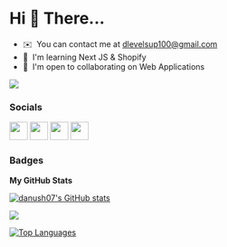 Hi 👋 There...
============================

* ✉️  You can contact me at [dlevelsup100@gmail.com](mailto:dlevelsup100@gmail.com)
* 🧠  I'm learning Next JS & Shopify
* 🤝  I'm open to collaborating on Web Applications

<a href="https://www.twitter.com/DanushHari2" target="_blank" rel="noreferrer"><img
src="https://img.shields.io/twitter/follow/DanushHari2?logo=twitter&style=for-the-badge&color=ef4444&labelColor=ffffff"
/></a>




### Socials

<p align="left"> <a href="https://discord.com/users/FNF9#2112" target="_blank" rel="noreferrer"><img src="https://raw.githubusercontent.com/danielcranney/readme-generator/main/public/icons/socials/discord.svg" width="32" height="32" /></a> <a href="https://www.github.com/danush07" target="_blank" rel="noreferrer"><img src="https://raw.githubusercontent.com/danielcranney/readme-generator/main/public/icons/socials/github.svg" width="32" height="32" /></a> <a href="https://www.linkedin.com/in/danush07" target="_blank" rel="noreferrer"><img src="https://raw.githubusercontent.com/danielcranney/readme-generator/main/public/icons/socials/linkedin.svg" width="32" height="32" /></a> <a href="https://www.twitter.com/DanushHari2" target="_blank" rel="noreferrer"><img src="https://raw.githubusercontent.com/danielcranney/readme-generator/main/public/icons/socials/twitter.svg" width="32" height="32" /></a></p>

### Badges

<b>My GitHub Stats</b>

<a href="http://www.github.com/danush07"><img src="https://github-readme-stats.vercel.app/api?username=danush07&show_icons=true&hide=&count_private=true&title_color=a855f7&text_color=000000&icon_color=ef4444&bg_color=ffffff&hide_border=true&show_icons=true" alt="danush07's GitHub stats" /></a>

<a href="http://www.github.com/danush07"><img src="https://github-readme-streak-stats.herokuapp.com/?user=danush07&stroke=000000&background=ffffff&ring=a855f7&fire=a855f7&currStreakNum=000000&currStreakLabel=a855f7&sideNums=000000&sideLabels=000000&dates=000000&hide_border=true" /></a>

<a href="https://github.com/danush07" align="left"><img src="https://github-readme-stats.vercel.app/api/top-langs/?username=danush07&langs_count=10&title_color=a855f7&text_color=000000&icon_color=ef4444&bg_color=ffffff&hide_border=true&locale=en&custom_title=Top%20%Languages" alt="Top Languages" /></a>
